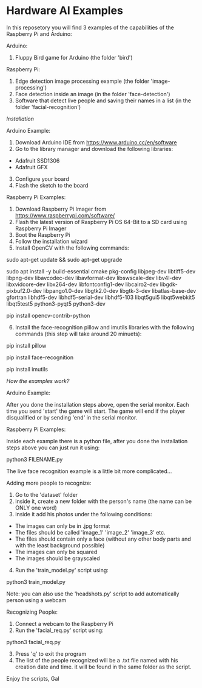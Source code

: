 # Hardware AI Examples
In this reposetory you will find 3 examples of the capabilities of the Raspberry Pi and Arduino:

Arduino:

1. Fluppy Bird game for Arduino (the folder 'bird')

Raspberry Pi:

1. Edge detection image processing example (the folder 'image-processing')
2. Face detection inside an image (in the folder 'face-detection')
3. Software that detect live people and saving their names in a list (in the folder 'facial-recognition')

*Installation*

Arduino Example:

1. Download Arduino IDE from https://www.arduino.cc/en/software
2. Go to the library manager and download the following libraries:
  - Adafruit SSD1306
  - Adafruit GFX
3. Configure your board
4. Flash the sketch to the board

Raspberry Pi Examples:

1. Download Raspberry Pi Imager from https://www.raspberrypi.com/software/
2. Flash the latest version of Raspberry Pi OS 64-Bit to a SD card using Raspberry Pi Imager
3. Boot the Raspberry Pi
4. Follow the installation wizard
5. Install OpenCV with the following commands:

sudo apt-get update && sudo apt-get upgrade

sudo apt install -y build-essential cmake pkg-config libjpeg-dev libtiff5-dev libpng-dev libavcodec-dev libavformat-dev libswscale-dev libv4l-dev libxvidcore-dev libx264-dev libfontconfig1-dev libcairo2-dev libgdk-pixbuf2.0-dev libpango1.0-dev libgtk2.0-dev libgtk-3-dev libatlas-base-dev gfortran libhdf5-dev libhdf5-serial-dev libhdf5-103 libqt5gui5 libqt5webkit5 libqt5test5 python3-pyqt5 python3-dev

pip install opencv-contrib-python

6. Install the face-recognition pillow and imutils libraries with the following commands (this step will take around 20 minuets):

pip install pillow

pip install face-recognition

pip install imutils

*How the examples work?*

Arduino Example:

After you done the installation steps above, open the serial monitor.
Each time you send 'start' the game will start.
The game will end if the player disqualified or by sending 'end' in the serial monitor.

Raspberry Pi Examples:

Inside each example there is a python file, after you done the installation steps above you can just run it using:

python3 FILENAME.py

The live face recognition example is a little bit more complicated...

Adding more people to recognize:

1. Go to the 'dataset' folder
2. inside it, create a new folder with the person's name (the name can be ONLY one word)
3. inside it add his photos under the following conditions:
  - The images can only be in .jpg format
  - The files should be called 'image_1' 'image_2' 'image_3' etc.
  - The files should contain only a face (without any other body parts and with the least background possible)
  - The images can only be squared
  - The images should be grayscaled
4. Run the 'train_model.py' script using:

python3 train_model.py

Note: you can also use the 'headshots.py' script to add automatically person using a webcam

Recognizing People:

1. Connect a webcam to the Raspberry Pi
2. Run the 'facial_req.py' script using:

python3 facial_req.py

3. Press 'q' to exit the program
4. The list of the people recognized will be a .txt file named with his creation date and time. it will be found in the same folder as the script.

Enjoy the scripts,
Gal
